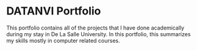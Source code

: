 # DATANVI Portfolio 

This portfolio contains all of the projects that I have done academically during my stay in De La Salle University. In this portfolio, this summarizes my skills mostly in computer related courses.
